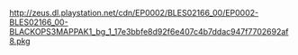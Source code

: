 http://zeus.dl.playstation.net/cdn/EP0002/BLES02166_00/EP0002-BLES02166_00-BLACKOPS3MAPPAK1_bg_1_17e3bbfe8d92f6e407c4b7ddac947f7702692af8.pkg
